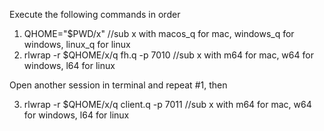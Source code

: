 Execute the following commands in order

1. QHOME="$PWD/x"
   //sub x with macos_q for mac, windows_q for windows, linux_q for linux
3. rlwrap -r $QHOME/x/q fh.q -p 7010
   //sub x with m64 for mac, w64 for windows, l64 for linux

Open another session in terminal and repeat #1, then

3. rlwrap -r $QHOME/x/q client.q -p 7011
   //sub x with m64 for mac, w64 for windows, l64 for linux
